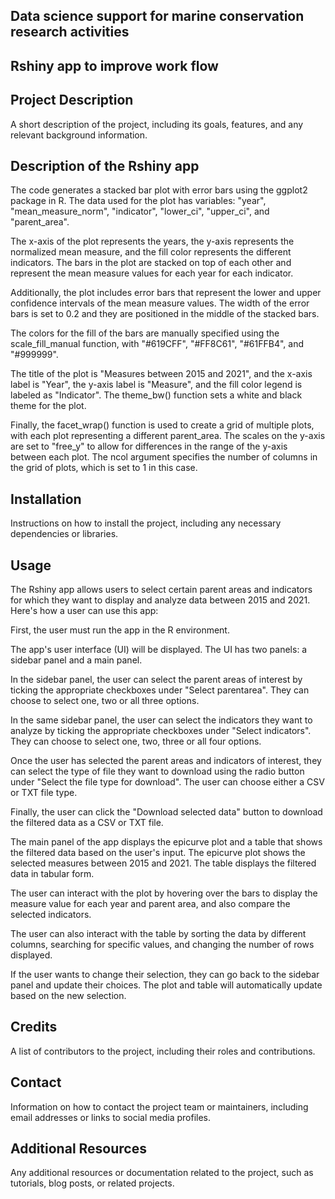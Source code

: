 ## Data science support for marine conservation research activities
## Rshiny app to improve work flow

## Project Description
A short description of the project, including its goals, features, and any relevant background information.

## Description of the Rshiny app

The code generates a stacked bar plot with error bars using the ggplot2 package in R. The data used for the plot has variables: "year", "mean_measure_norm", "indicator", "lower_ci", "upper_ci", and "parent_area".

The x-axis of the plot represents the years, the y-axis represents the normalized mean measure, and the fill color represents the different indicators. The bars in the plot are stacked on top of each other and represent the mean measure values for each year for each indicator.

Additionally, the plot includes error bars that represent the lower and upper confidence intervals of the mean measure values. The width of the error bars is set to 0.2 and they are positioned in the middle of the stacked bars.

The colors for the fill of the bars are manually specified using the scale_fill_manual function, with "#619CFF", "#FF8C61", "#61FFB4", and "#999999".

The title of the plot is "Measures between 2015 and 2021", and the x-axis label is "Year", the y-axis label is "Measure", and the fill color legend is labeled as "Indicator". The theme_bw() function sets a white and black theme for the plot.

Finally, the facet_wrap() function is used to create a grid of multiple plots, with each plot representing a different parent_area. The scales on the y-axis are set to "free_y" to allow for differences in the range of the y-axis between each plot. The ncol argument specifies the number of columns in the grid of plots, which is set to 1 in this case.

## Installation
Instructions on how to install the project, including any necessary dependencies or libraries.

## Usage

The Rshiny app allows users to select certain parent areas and indicators for which they want to display and analyze data between 2015 and 2021. Here's how a user can use this app:

First, the user must run the app in the R environment.

The app's user interface (UI) will be displayed. The UI has two panels: a sidebar panel and a main panel.

In the sidebar panel, the user can select the parent areas of interest by ticking the appropriate checkboxes under "Select parentarea". They can choose to select one, two or all three options.

In the same sidebar panel, the user can select the indicators they want to analyze by ticking the appropriate checkboxes under "Select indicators". They can choose to select one, two, three or all four options.

Once the user has selected the parent areas and indicators of interest, they can select the type of file they want to download using the radio button under "Select the file type for download". The user can choose either a CSV or TXT file type.

Finally, the user can click the "Download selected data" button to download the filtered data as a CSV or TXT file.

The main panel of the app displays the epicurve plot and a table that shows the filtered data based on the user's input. The epicurve plot shows the selected measures between 2015 and 2021. The table displays the filtered data in tabular form.

The user can interact with the plot by hovering over the bars to display the measure value for each year and parent area, and also compare the selected indicators.

The user can also interact with the table by sorting the data by different columns, searching for specific values, and changing the number of rows displayed.

If the user wants to change their selection, they can go back to the sidebar panel and update their choices. The plot and table will automatically update based on the new selection.

## Credits
A list of contributors to the project, including their roles and contributions.

## Contact
Information on how to contact the project team or maintainers, including email addresses or links to social media profiles.

## Additional Resources
Any additional resources or documentation related to the project, such as tutorials, blog posts, or related projects.
